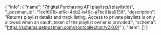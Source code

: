 {
  "info": {
    "name": "7digital Purchasing API playlists/{playlistId}",
    "_postman_id": "1cef601b-af6c-4bb2-b46c-a7bc61aa9159",
    "description": "Returns playlist details and track listing. Access to private playlists is only allowed when an oauth_token of the playlist owner is provided.",
    "schema": "https://schema.getpostman.com/json/collection/v2.0.0/"
  },
  "item": []
}